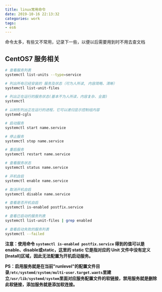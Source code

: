 ```yaml
---
title: linux常用命令
date: 2019-10-16 22:13:32
categories: work
tags:
- es6
---
```


命令太多，有些又不常用，记录下一些，以便以后需要用到时不用去查文档

## CentOS7 服务相关

```bash
# 查看服务列表
systemctl list-units --type=service 

# 列出所有已经安装的 服务及状态（可为人所读, 内容简略、清晰）
systemctl list-unit-files

# 列出正在运行的服务状态(基本不为人所读，内容复杂、全面)
systemctl

# 以树形列出正在运行的进程，它可以递归显示控制组内容
systemd-cgls

# 启动服务
systemctl start name.service

# 停止服务
systemctl stop name.service

# 重启服务
systemctl restart name.service

# 查看服务状态
systemctl status name.service

# 开机自启
systemctl enable name.service

# 取消开机自启
systemctl disable name.service

# 查看是否开机自启
systemctl is-enabled postfix.service

# 查看已启动的服务列表
systemctl list-unit-files | grep enabled

# 查看启动失败的服务列表
systemctl --failed

```

**注意：使用命令 `systemctl is-enabled postfix.service` 得到的值可以是enable、disable或static，这里的 static 它是指对应的 Unit 文件中没有定义[Install]区域，因此无法配置为开机启动服务。**

**PS：启用服务就是在当前"runlevel"的配置文件目录`/etc/systemd/system/multi-user.target.wants`里建立`/usr/lib/systemd/system`里面对应服务配置文件的软链接，禁用服务就是删除此软链接，添加服务就是添加软连接。**

